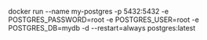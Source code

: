 docker run --name my-postgres   -p 5432:5432  -e POSTGRES_PASSWORD=root    -e POSTGRES_USER=root   -e POSTGRES_DB=mydb   -d --restart=always postgres:latest